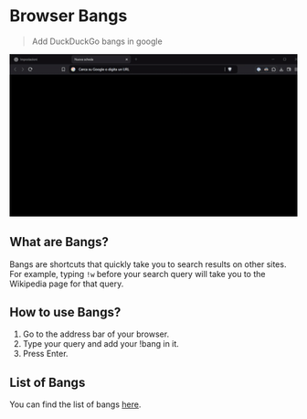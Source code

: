 # Browser Bangs

> Add DuckDuckGo bangs in google

![Demo Video](./preview/demo.gif)

## What are Bangs?

Bangs are shortcuts that quickly take you to search results on other sites. For example, typing `!w` before your search query will take you to the Wikipedia page for that query.

## How to use Bangs?

1. Go to the address bar of your browser.
2. Type your query and add your !bang in it.
3. Press Enter.

## List of Bangs

You can find the list of bangs [here](https://duckduckgo.com/bang).

